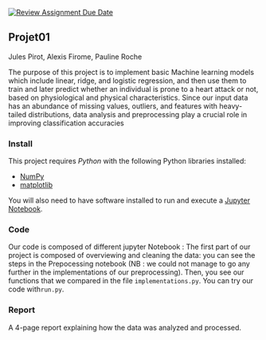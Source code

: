 [![Review Assignment Due Date](https://classroom.github.com/assets/deadline-readme-button-24ddc0f5d75046c5622901739e7c5dd533143b0c8e959d652212380cedb1ea36.svg)](https://classroom.github.com/a/U9FTc9i_)

## Projet01
Jules Pirot, Alexis Firome, Pauline Roche

The purpose of this project is to implement basic Machine learning models which include linear, ridge, and logistic
regression, and then use them to train and later predict whether an individual is prone to a heart attack or not, based on
physiological and physical characteristics. Since our input data has an abundance of missing values, outliers, and features with heavy-tailed distributions, data analysis and preprocessing play a crucial role in improving classification accuracies

### Install

This project requires *Python* with the following Python libraries installed:

- [NumPy](http://www.numpy.org/)
- [matplotlib](http://matplotlib.org/)

You will also need to have software installed to run and execute a [Jupyter Notebook](http://jupyter.org/install.html).


### Code

Our code is composed of different jupyter Notebook : 
The first part of our project is composed of overviewing and cleaning the data: you can see the steps in the Prepocessing notebook (NB : we could not manage to go any further in the implementations of our preprocessing).
Then, you see our functions that we compared in the file `implementations.py`.
You can try our code with`run.py`. 



### Report
A 4-page report explaining how the data was analyzed and processed. 
